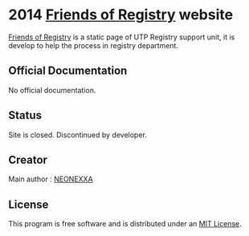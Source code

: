 # 2014 [Friends of Registry](https://www.friendsofregistry.ml) website

[Friends of Registry](https://www.friendsofregistry.ml) is a static page of UTP Registry support unit, it is develop to help the process in registry department. 

## Official Documentation

No official documentation.

## Status

Site is closed. Discontinued by developer. 

## Creator

Main author : [NEONEXXA](https://github.com/neonexxa)

## License

This program is free software and is distributed under an [MIT License](https://github.com/friendsofregistry/friendsofregistry.github.io/blob/master/LICENSE).